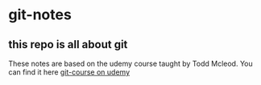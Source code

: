 # git-notes

## this repo is all about git

These notes are based on the udemy course taught by Todd Mcleod.
You can find it here [git-course on udemy](https://www.udemy.com/course/git-tutorial/)
